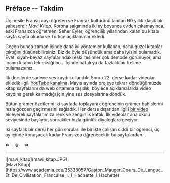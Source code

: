 ## Préface -- Takdim

Üç nesile Fransızcayı öğreten ve Fransız kültürünü tanıtan 60 yıllık klasik bir şaheserdir _Mavi Kitap_. Korona salgınında iki ay boyunca evden çıkamayınca, eski Fransızca öğretmeni Seher Eyler, öğrencilik yıllarından kalan bu kitabı sayfa sayfa okudu ve Türkçe açıklamalar ekledi. 

Geçen bunca zaman içinde daha iyi yöntemler kullanan, daha güzel kitaplar çıktığını düşünebilirsiniz. Biz de öyle düşündük ama daha iyisini bulamadık. Evet, siyah-beyaz sayfalarındaki eski resimler çok demode görünüyor, ama inanın kitabın tek eksiği bu... İçinde hatalı ya da fazlalık bir kelime bulamazsınız.

İlk derslerde sadece ses kaydı kullandık. Sonra 22. derse kadar videolar ekledik ilgili [YouTube kanalına](/JS/api/YouTube.html#PLBDiqooDrrusEA_2qV3HiyulESxXZyNcd). Mayıs ayında projeye tekrar döndüğümüzde kitap sayfalarını da web ortamına taşıdık, böylece açıklamalarda video kaydına gerek kalmadığı için yine ses dosyalarına döndük.

Bütün gramer özetlerini iki sayfada toplayarak öğrencinin gramer bahislerini hızla gözden geçirmesini sağladık. Her derse dışarıdan ilgili [bir video](ekler.html) ekleyerek sayfalarımıza renk ve zenginlik kattık. İlk videolar ana okulu seviyesinde başlıyor, sonrakiler hızla günlük diyaloglara geçiyor.

İki sayfalık bir dersi her gün soruları ile birlikte çalışan ciddi bir öğrenci, üç ay içinde konuşacak kadar Fransızca öğrenecektir bu sayfalardan...

<p style='font-weight:bolder'>
  <a>⇦</a>&emsp;
  <a href='index.html' title='Ana sayfa'>⇧</a>&emsp;
  <a href='alfabe.html' title='Sonraki sayfa'>⇨</a>
</p>

<hr>
![mavi_kitap](mavi_kitap.JPG)<br>
[Mavi Kitap](https://www.academia.edu/35338057/Gaston_Mauger_Cours_De_Langue_Et_De_Civilisation_Francaise_I._I_Hachette_I_Hachette)
